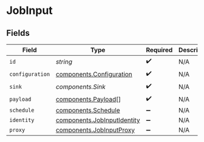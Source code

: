 # JobInput


## Fields

| Field                                                                      | Type                                                                       | Required                                                                   | Description                                                                |
| -------------------------------------------------------------------------- | -------------------------------------------------------------------------- | -------------------------------------------------------------------------- | -------------------------------------------------------------------------- |
| `id`                                                                       | *string*                                                                   | :heavy_check_mark:                                                         | N/A                                                                        |
| `configuration`                                                            | [components.Configuration](../../models/components/configuration.md)       | :heavy_check_mark:                                                         | N/A                                                                        |
| `sink`                                                                     | *components.Sink*                                                          | :heavy_check_mark:                                                         | N/A                                                                        |
| `payload`                                                                  | [components.Payload](../../models/components/payload.md)[]                 | :heavy_check_mark:                                                         | N/A                                                                        |
| `schedule`                                                                 | [components.Schedule](../../models/components/schedule.md)                 | :heavy_minus_sign:                                                         | N/A                                                                        |
| `identity`                                                                 | [components.JobInputIdentity](../../models/components/jobinputidentity.md) | :heavy_minus_sign:                                                         | N/A                                                                        |
| `proxy`                                                                    | [components.JobInputProxy](../../models/components/jobinputproxy.md)       | :heavy_minus_sign:                                                         | N/A                                                                        |